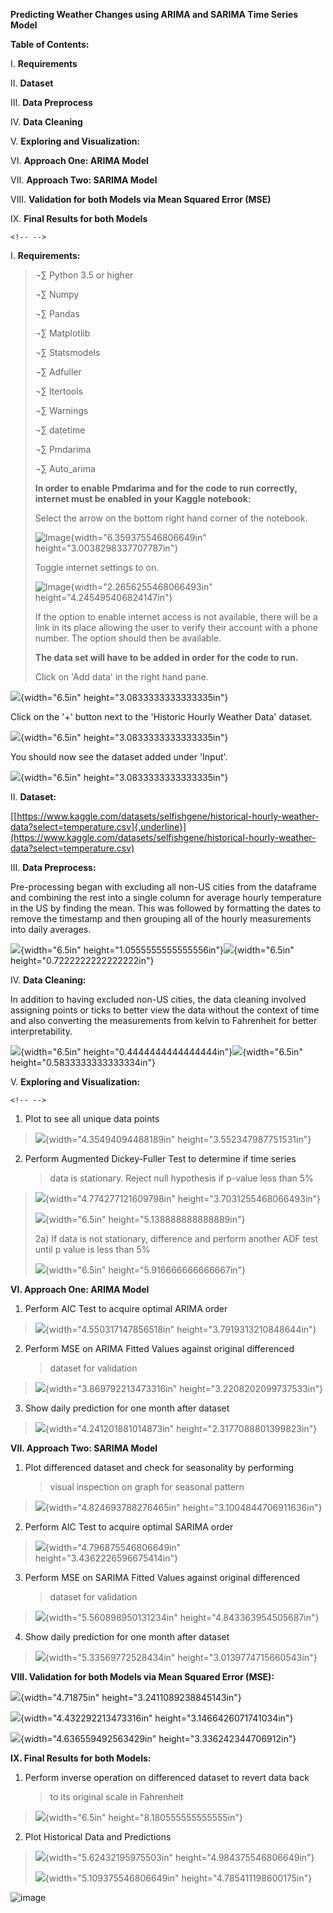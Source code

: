 **Predicting Weather Changes using ARIMA and SARIMA Time Series Model**

**Table of Contents:**

I.  **Requirements**

II. **Dataset**

III. **Data Preprocess**

IV. **Data Cleaning**

V.  **Exploring and Visualization:**

VI. **Approach One: ARIMA Model**

VII. **Approach Two: SARIMA Model**

VIII. **Validation for both Models via Mean Squared Error (MSE)**

IX. **Final Results for both Models**

```{=html}
<!-- -->
```
I.  **Requirements:**

> ¬∑ Python 3.5 or higher
>
> ¬∑ Numpy
>
> ¬∑ Pandas
>
> ¬∑ Matplotlib
>
> ¬∑ Statsmodels
>
> ¬∑ Adfuller
>
> ¬∑ Itertools
>
> ¬∑ Warnings
>
> ¬∑ datetime
>
> ¬∑ Pmdarima
>
> ¬∑ Auto_arima
>
> **In order to enable Pmdarima and for the code to run correctly,
> internet must be enabled in your Kaggle notebook:**
>
> Select the arrow on the bottom right hand corner of the notebook.
>
> ![Image](media/image24.png){width="6.359375546806649in"
> height="3.0038298337707787in"}
>
> Toggle internet settings to on.
>
> ![Image](media/image19.png){width="2.2656255468066493in"
> height="4.245495406824147in"}
>
> If the option to enable internet access is not available, there will
> be a link in its place allowing the user to verify their account with
> a phone number. The option should then be available.
>
> **The data set will have to be added in order for the code to run.**
>
> Click on 'Add data' in the right hand pane.

![](media/image23.png){width="6.5in"
height="3.0833333333333335in"}

Click on the '+' button next to the 'Historic Hourly Weather Data'
dataset.

![](media/image26.png){width="6.5in"
height="3.0833333333333335in"}

You should now see the dataset added under 'Input'.

![](media/image25.png){width="6.5in"
height="3.0833333333333335in"}

II. **Dataset:**

[[https://www.kaggle.com/datasets/selfishgene/historical-hourly-weather-data?select=temperature.csv]{.underline}](https://www.kaggle.com/datasets/selfishgene/historical-hourly-weather-data?select=temperature.csv)

III. **Data Preprocess:**

Pre-processing began with excluding all non-US cities from the dataframe
and combining the rest into a single column for average hourly
temperature in the US by finding the mean. This was followed by
formatting the dates to remove the timestamp and then grouping all of
the hourly measurements into daily averages.

![](media/image10.png){width="6.5in"
height="1.0555555555555556in"}![](media/image1.png){width="6.5in"
height="0.7222222222222222in"}

IV. **Data Cleaning:**

In addition to having excluded non-US cities, the data cleaning involved
assigning points or ticks to better view the data without the context of
time and also converting the measurements from kelvin to Fahrenheit for
better interpretability.

![](media/image16.png){width="6.5in"
height="0.4444444444444444in"}![](media/image5.png){width="6.5in"
height="0.5833333333333334in"}

V.  **Exploring and Visualization:**

```{=html}
<!-- -->
```
1)  Plot to see all unique data points

> ![](media/image8.png){width="4.35494094488189in"
> height="3.552347987751531in"}

2)  Perform Augmented Dickey-Fuller Test to determine if time series
    > data is stationary. Reject null hypothesis if p-value less than 5%

> ![](media/image15.png){width="4.774277121609798in"
> height="3.7031255468066493in"}
>
> ![](media/image6.png){width="6.5in"
> height="5.138888888888889in"}
>
> 2a) If data is not stationary, difference and perform another ADF test
> until p value is less than 5%
>
> ![](media/image22.png){width="6.5in"
> height="5.916666666666667in"}

**VI. Approach One: ARIMA Model**

1)  Perform AIC Test to acquire optimal ARIMA order

> ![](media/image4.png){width="4.550317147856518in"
> height="3.7919313210848644in"}

2)  Perform MSE on ARIMA Fitted Values against original differenced
    > dataset for validation

> ![](media/image11.png){width="3.869792213473316in"
> height="3.2208202099737533in"}

3)  Show daily prediction for one month after dataset

> ![](media/image17.png){width="4.241201881014873in"
> height="2.3177088801399823in"}

**VII. Approach Two: SARIMA Model**

1)  Plot differenced dataset and check for seasonality by performing
    > visual inspection on graph for seasonal pattern

> ![](media/image13.png){width="4.824693788276465in"
> height="3.1004844706911636in"}

2)  Perform AIC Test to acquire optimal SARIMA order

> ![](media/image12.png){width="4.796875546806649in"
> height="3.4362226596675414in"}

3)  Perform MSE on SARIMA Fitted Values against original differenced
    > dataset for validation

> ![](media/image14.png){width="5.560898950131234in"
> height="4.843363954505687in"}

4)  Show daily prediction for one month after dataset

> ![](media/image3.png){width="5.33569772528434in"
> height="3.0139774715660543in"}

**VIII. Validation for both Models via Mean Squared Error (MSE):**

![](media/image21.png){width="4.71875in"
height="3.2411089238845143in"}

![](media/image9.png){width="4.432292213473316in"
height="3.1466426071741034in"}

![](media/image7.png){width="4.636559492563429in"
height="3.336242344706912in"}

**IX. Final Results for both Models:**

1)  Perform inverse operation on differenced dataset to revert data back
    > to its original scale in Fahrenheit

> ![](media/image18.png){width="6.5in"
> height="8.180555555555555in"}

2)  Plot Historical Data and Predictions

> ![](media/image20.png){width="5.62432195975503in"
> height="4.984375546806649in"}
>
> ![](media/image2.png){width="5.109375546806649in"
> height="4.785411198600175in"}

![image](https://github.com/rickrekkem/WeatherForecasters/assets/109248041/2088aaa9-69d8-4c1f-a72e-85ce806356b1)
